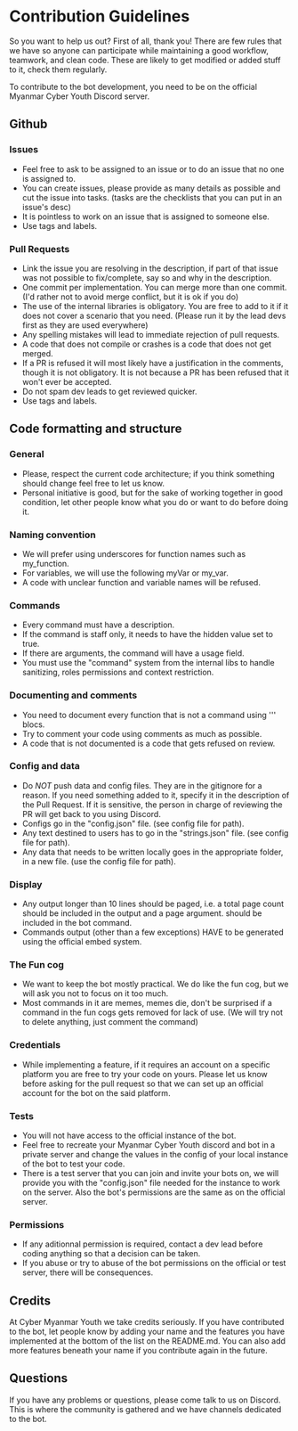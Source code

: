 # Contribution Guidelines

So you want to help us out? First of all, thank you!
There are few rules that we have so anyone can participate while maintaining a good workflow, teamwork, and clean code.
These are likely to get modified or added stuff to it, check them regularly.

To contribute to the bot development, you need to be on the official Myanmar Cyber Youth Discord server.

## Github

### Issues
- Feel free to ask to be assigned to an issue or to do an issue that no one is assigned to.
- You can create issues, please provide as many details as possible and cut the issue into tasks. (tasks are the checklists that you can put in an issue's desc)
- It is pointless to work on an issue that is assigned to someone else.
- Use tags and labels.

### Pull Requests
- Link the issue you are resolving in the description, if part of that issue was not possible to fix/complete, say so and why in the description.
- One commit per implementation. You can merge more than one commit. (I'd rather not to avoid merge conflict, but it is ok if you do)
- The use of the internal libraries is obligatory. You are free to add to it if it does not cover a scenario that you need. (Please run it by the lead devs first as they are used everywhere)
- Any spelling mistakes will lead to immediate rejection of pull requests.
- A code that does not compile or crashes is a code that does not get merged. 
- If a PR is refused it will most likely have a justification in the comments, though it is not obligatory. It is not because a PR has been refused that it won't ever be accepted.
- Do not spam dev leads to get reviewed quicker.
- Use tags and labels.


## Code formatting and structure

### General
- Please, respect the current code architecture; if you think something should change feel free to let us know.
- Personal initiative is good, but for the sake of working together in good condition, let other people know what you do or want to do before doing it.

### Naming convention
- We will prefer using underscores for function names such as my_function.
- For variables, we will use the following myVar or my_var.
- A code with unclear function and variable names will be refused.

### Commands
- Every command must have a description.
- If the command is staff only, it needs to have the hidden value set to true.
- If there are arguments, the command will have a usage field.
- You must use the "command" system from the internal libs to handle sanitizing, roles permissions and context restriction.

### Documenting and comments
- You need to document every function that is not a command using ''' blocs.
- Try to comment your code using comments as much as possible.
- A code that is not documented is a code that gets refused on review. 

### Config and data
- Do *NOT* push data and config files. They are in the gitignore for a reason. If you need something added to it, specify it in the description of the Pull Request. If it is sensitive, the person in charge of reviewing the PR will get back to you using Discord.
- Configs go in the "config.json" file. (see config file for path).
- Any text destined to users has to go in the "strings.json" file. (see config file for path).
- Any data that needs to be written locally goes in the appropriate folder, in a new file. (use the config file for path).

### Display
- Any output longer than 10 lines should be paged, i.e. a total page count should be included in the output and a page argument.
should be included in the bot command.
- Commands output (other than a few exceptions) HAVE to be generated using the official embed system.

### The Fun cog
- We want to keep the bot mostly practical. We do like the fun cog, but we will ask you not to focus on it too much.
- Most commands in it are memes, memes die, don't be surprised if a command in the fun cogs gets removed for lack of use. (We will try not to delete anything, just comment the command)

### Credentials
- While implementing a feature, if it requires an account on a specific platform you are free to try your code on yours. Please let us know before asking for the pull request so that we can set up an official account for the bot on the said platform.

### Tests
- You will not have access to the official instance of the bot.
- Feel free to recreate your Myanmar Cyber Youth discord and bot in a private server and change the values in the config of your local instance of the bot to test your code.
- There is a test server that you can join and invite your bots on, we will provide you with the "config.json" file needed for the instance to work on the server. Also the bot's permissions are the same as on the official server.

### Permissions
- If any aditionnal permission is required, contact a dev lead before coding anything so that a decision can be taken.
- If you abuse or try to abuse of the bot permissions on the official or test server, there will be consequences.


## Credits

At Cyber Myanmar Youth we take credits seriously. If you have contributed to the bot, let people know by adding your name and the features you have implemented at the bottom of the list on the README.md.
You can also add more features beneath your name if you contribute again in the future.


## Questions

If you have any problems or questions, please come talk to us on Discord. This is where the community is gathered and we have channels dedicated to the bot.